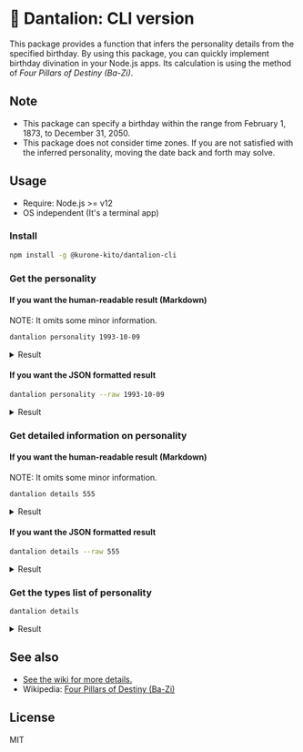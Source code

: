 <!-- markdownlint-disable MD024 -->

# 🦁 Dantalion: CLI version

This package provides a function that infers the personality details
from the specified birthday. By using this package, you can quickly
implement birthday divination in your Node.js apps. Its calculation
is using the method of _Four Pillars of Destiny (Ba-Zi)_.

## Note

- This package can specify a birthday within the range from February 1,
  1873, to December 31, 2050.
- This package does not consider time zones. If you are not satisfied with
  the inferred personality, moving the date back and forth may solve.

## Usage

- Require: Node.js >= v12
- OS independent (It's a terminal app)

### Install

```sh
npm install -g @kurone-kito/dantalion-cli
```

### Get the personality

#### If you want the **human-readable** result (Markdown)

NOTE: It omits some minor information.

```sh
dantalion personality 1993-10-09
```

<!-- markdownlint-disable MD033 -->
<details><summary>Result</summary>

```md
# Dantalion: 誕生日が Sat Oct 09 1993 の人の性格と、取扱方法

## 性格の大分類

人の性格は大きく 3 つ、アート脳タイプ・理系脳タイプ・文系脳タイプに分類できます。

### 理系脳タイプ

    * 己の富のためを根底のエゴとし、効率性を追求するタイプです。
    * スペック至上主義の傾向があり、ブランドものを軽視する傾向が強いです。ただし、ブランドも一種のスペックと考え、重視する人も稀にいます。
    * 理系脳タイプは、長話をあまり聞けません。「つまりこういうことだよね？」と、脳内で要点だけかいつまんで理解しようとします。

:
:
```

</details>
<!-- markdownlint-enable MD033 -->

#### If you want the **JSON formatted** result

```sh
dantalion personality --raw 1993-10-09
```

<!-- markdownlint-disable MD033 -->
<details><summary>Result</summary>

```json
{
  "cycle": 10,
  "inner": "555",
  "lifeBase": "application",
  "outer": "789",
  "potential": ["Io", "Ii"],
  "workStyle": "125"
}
```

</details>
<!-- markdownlint-enable MD033 -->

### Get detailed information on personality

#### If you want the **human-readable** result (Markdown)

NOTE: It omits some minor information.

```sh
dantalion details 555
```

<!-- markdownlint-disable MD033 -->
<details><summary>Result</summary>

```md
# Dantalion: 性格タイプ 555 の詳細、および取扱方法

## 性格の大分類

人の性格は大きく 3 つ、アート脳タイプ・理系脳タイプ・文系脳タイプに分類できます。

### 理系脳タイプ

    * 己の富のためを根底のエゴとし、効率性を追求するタイプです。
    * スペック至上主義の傾向があり、ブランドものを軽視する傾向が強いです。ただし、ブランドも一種のスペックと考え、重視する人も稀にいます。
    * 理系脳タイプは、長話をあまり聞けません。「つまりこういうことだよね？」と、脳内で要点だけかいつまんで理解しようとします。

    :
    :
```

</details>
<!-- markdownlint-enable MD033 -->

#### If you want the **JSON formatted** result

```sh
dantalion details --raw 555
```

<!-- markdownlint-disable MD033 -->
<details><summary>Result</summary>

```json
{
  "affinity": {
    "biz": {
      "100": 0,
      "108": 3,
      "125": 2,
      "555": 3,
      "789": 1,
      "888": 2,
      "919": 1,
      "000": 0,
      "001": 2,
      "012": 2,
      "024": 0,
      "025": 0
    },
    "love": {
      "100": 0,
      "108": 0,
      "125": 3,
      "555": 2,
      "789": 2,
      "888": 2,
      "919": 0,
      "000": 2,
      "001": 2,
      "012": 3,
      "024": 0,
      "025": 2
    }
  },
  "brain": "left",
  "communication": "fix",
  "management": "hope",
  "motivation": "skillUp",
  "position": "quick",
  "response": "action",
  "vector": "economically"
}
```

</details>
<!-- markdownlint-enable MD033 -->

### Get the types list of personality

```sh
dantalion details
```

<!-- markdownlint-disable MD033 -->
<details><summary>Result</summary>

```md
# Dantalion: 有効な性格タイプ一覧

    * 000
    * 001
    * 012
    * 024
    * 025
    * 100
    * 108
    * 125
    * 555
    * 789
    * 888
    * 919
```

</details>
<!-- markdownlint-enable MD033 -->

## See also

- [See the wiki for more details.](https://github.com/kurone-kito/dantalion/wiki)
- Wikipedia: [Four Pillars of Destiny (Ba-Zi)](https://en.wikipedia.org/wiki/Four_Pillars_of_Destiny)

## License

MIT
